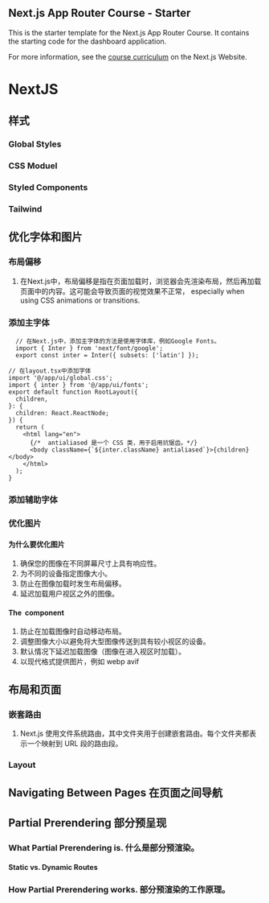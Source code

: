 ## Next.js App Router Course - Starter

This is the starter template for the Next.js App Router Course. It contains the starting code for the dashboard application.

For more information, see the [course curriculum](https://nextjs.org/learn) on the Next.js Website.

# NextJS
## 样式
### Global Styles
### CSS Moduel
### Styled Components
### Tailwind
## 优化字体和图片
### 布局偏移
1. 在Next.js中，布局偏移是指在页面加载时，浏览器会先渲染布局，然后再加载页面中的内容。这可能会导致页面的视觉效果不正常， especially when using CSS animations or transitions.
### 添加主字体
```tsx
  // 在Next.js中，添加主字体的方法是使用字体库，例如Google Fonts。
  import { Inter } from 'next/font/google';
  export const inter = Inter({ subsets: ['latin'] });
```
```tsx
// 在layout.tsx中添加字体
import '@/app/ui/global.css';
import { inter } from '@/app/ui/fonts';
export default function RootLayout({
  children,
}: {
  children: React.ReactNode;
}) {
  return (
    <html lang="en">
      {/*  antialiased 是一个 CSS 类，用于启用抗锯齿。*/}
      <body className={`${inter.className} antialiased`}>{children}</body>
    </html>
  );
}
```
### 添加辅助字体

### 优化图片
#### 为什么要优化图片
1. 确保您的图像在不同屏幕尺寸上具有响应性。
2. 为不同的设备指定图像大小。
3. 防止在图像加载时发生布局偏移。
4. 延迟加载用户视区之外的图像。
#### The <Image> component 
1. 防止在加载图像时自动移动布局。
2. 调整图像大小以避免将大型图像传送到具有较小视区的设备。
3. 默认情况下延迟加载图像（图像在进入视区时加载）。
4. 以现代格式提供图片，例如 webp avif
## 布局和页面
### 嵌套路由
1. Next.js 使用文件系统路由，其中文件夹用于创建嵌套路由。每个文件夹都表示一个映射到 URL 段的路由段。
### Layout

## Navigating Between Pages 在页面之间导航
## Partial Prerendering 部分预呈现
### What Partial Prerendering is. 什么是部分预渲染。
#### Static vs. Dynamic Routes 

### How Partial Prerendering works. 部分预渲染的工作原理。




